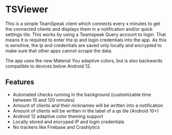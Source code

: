 # TSViewer
This is a simple TeamSpeak client which connects every x minutes to get the connected clients and displays them in a notification and/or quick settings tile. This works by using a Teamspeak Query account to login. That means it is required to enter the ip and login credentials into the app. As this is sensitive, the ip and credentials are saved only locally and encrypted to make sure that other apps cannot scrape the data.

The app uses the new Material You adaptive colors, but is also backwards compatible to devices below Android 12.

## Features
- Automated checks running in the background (customizable time between 15 and 120 minutes)
- Amount of clients and their nicknames will be written into a notification
- Amount of clients will be written in the label of a qs tile (Android 10+)
- Android 12 adaptive color theming support
- Locally stored and encryped IP and login credentials
- No trackers like Firebase and Crashlytics





